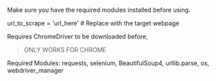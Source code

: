 Make sure you have the required modules installed before using.

 url_to_scrape = 'url_here'  # Replace with the target webpage

Requires ChromeDriver to be downloaded before,
> 
> ONLY WORKS FOR CHROME  

Required Modules: requests, selenium, BeautifulSoup4, urllib.parse, os, webdriver_manager
